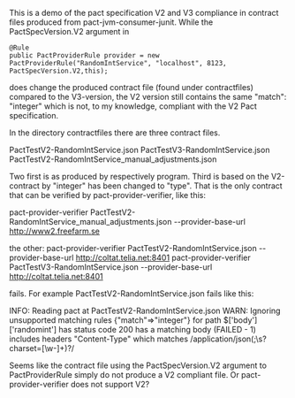 This is a demo of the pact specification V2 and V3
compliance in contract files produced from
pact-jvm-consumer-junit. While the
PactSpecVersion.V2 argument in

    @Rule
    public PactProviderRule provider = new PactProviderRule("RandomIntService", "localhost", 8123, PactSpecVersion.V2,this);

does change the produced contract file (found under contractfiles)
compared to the V3-version, the V2 version still contains the same
"match": "integer" which is not, to my knowledge, compliant with
the V2 Pact specification.

In the directory contractfiles there are three contract files.

PactTestV2-RandomIntService.json
PactTestV3-RandomIntService.json
PactTestV2-RandomIntService_manual_adjustments.json

Two first is as produced by respectively program. Third is based on the
V2-contract by "integer" has been changed to "type". That is the only
contract that can be verified by pact-provider-verifier, like this:

pact-provider-verifier  PactTestV2-RandomIntService_manual_adjustments.json --provider-base-url http://www2.freefarm.se

the other:
pact-provider-verifier   PactTestV2-RandomIntService.json --provider-base-url http://coltat.telia.net:8401
pact-provider-verifier   PactTestV3-RandomIntService.json --provider-base-url http://coltat.telia.net:8401

fails. For example PactTestV2-RandomIntService.json fails like this:

INFO: Reading pact at PactTestV2-RandomIntService.json
WARN: Ignoring unsupported matching rules {"match"=>"integer"} for path $['body']['randomint']
has status code 200
has a matching body (FAILED - 1)
includes headers
    "Content-Type" which matches /application\/json(;\s?charset=[\w\-]+)?/

Seems like the contract file using the PactSpecVersion.V2 argument to PactProviderRule
simply do not produce a V2 compliant file. Or pact-provider-verifier does not support V2?
